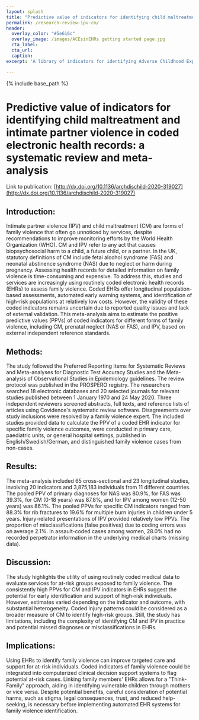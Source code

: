 ```yaml
---
layout: splash
title: "Predictive value of indicators for identifying child maltreatment and intimate partner violence in coded electronic health records: a systematic review and meta-analysis"
permalink: /research-review-ipv-cm/
header:
  overlay_color: "#5e616c"
  overlay_image: /images/ACEsinEHRs getting started page.jpg
  cta_label: 
  cta_url: 
  caption:
excerpt: 'A library of indicators for identifying Adverse Childhood Experiences (ACEs) in Electronic Health Records (EHRs) <br /> <small><a href="https://www.thelancet.com/journals/lanpub/article/PIIS2468-2667(23)00119-6/fulltext">New study out in Lancet Public Health!</a></small><br /><br /> {::nomarkdown}<iframe style="display: inline-block;" src=" " frameborder="0" scrolling="0" width="160px" height="30px"></iframe> <iframe style="display: inline-block;" src="" frameborder="0" scrolling="0" width="158px" height="30px"></iframe>{:/nomarkdown}'

---
```


{% include base_path %}

# Predictive value of indicators for identifying child maltreatment and intimate partner violence in coded electronic health records: a systematic review and meta-analysis

Link to publication: [http://dx.doi.org/10.1136/archdischild-2020-319027](http://dx.doi.org/10.1136/archdischild-2020-319027)

## Introduction:
Intimate partner violence (IPV) and child maltreatment (CM) are forms of family violence that often go unnoticed by services, despite recommendations to improve monitoring efforts by the World Health Organization (WHO). CM and IPV refer to any act that causes biopsychosocial harm to a child, a future child, or a partner. In the UK, statutory definitions of CM include fetal alcohol syndrome (FAS) and neonatal abstinence syndrome (NAS) due to neglect or harm during pregnancy. Assessing health records for detailed information on family violence is time-consuming and expensive. To address this, studies and services are increasingly using routinely coded electronic health records (EHRs) to assess family violence. Coded EHRs offer longitudinal population-based assessments, automated early warning systems, and identification of high-risk populations at relatively low costs. However, the validity of these coded indicators remains uncertain due to reported quality issues and lack of external validation. This meta-analysis aims to estimate the positive predictive values (PPVs) of coded indicators for different forms of family violence, including CM, prenatal neglect (NAS or FAS), and IPV, based on external independent reference standards.

## Methods:
The study followed the Preferred Reporting Items for Systematic Reviews and Meta-analyses for Diagnostic Test Accuracy Studies and the Meta-analysis of Observational Studies in Epidemiology guidelines. The review protocol was published in the PROSPERO registry. The researchers searched 18 electronic databases and 20 selected journals for relevant studies published between 1 January 1970 and 24 May 2020. Three independent reviewers screened abstracts, full texts, and reference lists of articles using Covidence's systematic review software. Disagreements over study inclusions were resolved by a family violence expert. The included studies provided data to calculate the PPV of a coded EHR indicator for specific family violence outcomes, were conducted in primary care, paediatric units, or general hospital settings, published in English/Swedish/German, and distinguished family violence cases from non-cases.

## Results:
The meta-analysis included 65 cross-sectional and 23 longitudinal studies, involving 20 indicators and 3,875,183 individuals from 11 different countries. The pooled PPV of primary diagnoses for NAS was 80.9%, for FAS was 39.3%, for CM (0-18 years) was 87.8%, and for IPV among women (12-50 years) was 86.1%. The pooled PPVs for specific CM indicators ranged from 88.3% for rib fractures to 19.6% for multiple burn injuries in children under 5 years. Injury-related presentations of IPV provided relatively low PPVs. The proportion of misclassifications (false positives) due to coding errors was on average 2.1%. In assault-coded cases among women, 28.0% had no recorded perpetrator information in the underlying medical charts (missing data).

## Discussion:
The study highlights the utility of using routinely coded medical data to evaluate services for at-risk groups exposed to family violence. The consistently high PPVs for CM and IPV indicators in EHRs suggest the potential for early identification and support of high-risk individuals. However, estimates varied depending on the indicator and outcome, with substantial heterogeneity. Coded injury patterns could be considered as a broader measure of CM to identify high-risk groups. Still, the study has limitations, including the complexity of identifying CM and IPV in practice and potential missed diagnoses or misclassifications in EHRs.

## Implications:
Using EHRs to identify family violence can improve targeted care and support for at-risk individuals. Coded indicators of family violence could be integrated into computerized clinical decision support systems to flag potential at-risk cases. Linking family members' EHRs allows for a "Think-Family" approach, aiding in identifying vulnerable children through mothers or vice versa. Despite potential benefits, careful consideration of potential harms, such as stigma, legal consequences, trust, and reduced help-seeking, is necessary before implementing automated EHR systems for family violence identification.
